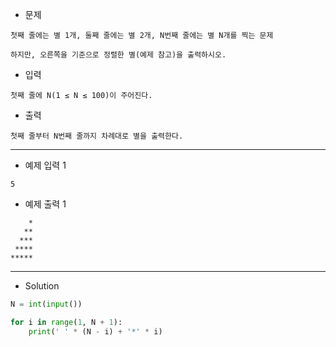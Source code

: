 - 문제

```
첫째 줄에는 별 1개, 둘째 줄에는 별 2개, N번째 줄에는 별 N개를 찍는 문제

하지만, 오른쪽을 기준으로 정렬한 별(예제 참고)을 출력하시오.
```

- 입력

```
첫째 줄에 N(1 ≤ N ≤ 100)이 주어진다.
```

- 출력

```
첫째 줄부터 N번째 줄까지 차례대로 별을 출력한다.
```

---

- 예제 입력 1 

```
5
```

- 예제 출력 1 

```
    *
   **
  ***
 ****
*****
```

---

- Solution

```py
N = int(input())

for i in range(1, N + 1):
    print(' ' * (N - i) + '*' * i)
```
